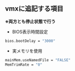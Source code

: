 ## vmxに追記する項目

**※両方とも停止状態で行う**

- BIOS表示時間設定

```sh
bios.bootDelay = "3000"
```

- 実メモリを使用

```sh
mainMem.useNamedFile = "FALSE"
MemTrimRate = "0"
```
